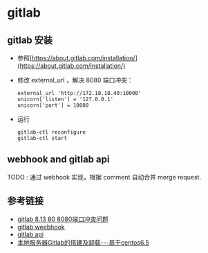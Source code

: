 # gitlab

## gitlab 安装

- 参照[https://about.gitlab.com/installation/](https://about.gitlab.com/installation/)
- 修改 external_url ，解决 8080 端口冲突：

  ```
  external_url 'http://172.18.18.40:10000'
  unicorn['listen'] = '127.0.0.1'
  unicorn['port'] = 10080
  ```

- 运行
  ```
  gitlab-ctl reconfigure
  gitlab-ctl start
  ```

## webhook and gitlab api

TODO : 通过 webhook 实现，根据 comment 自动合并 merge request.

## 参考链接
- [gitlab 8.13 80 8080端口冲突问题](http://blog.csdn.net/vbaspdelphi/article/details/52979836)
- [gitlab weebhook](https://docs.gitlab.com/ee/user/project/integrations/webhooks.html)
- [gitlab api](http://docs.gitlab.com/ee/api/README.html)
- [本地服务器Gitlab的搭建及卸载---基于centos6.5](http://blog.csdn.net/haiyu94/article/details/68929360?locationNum=16&fps=1)
